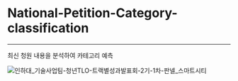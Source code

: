 # National-Petition-Category-classification
---
최신 청원 내용을 분석하여 카테고리 예측

![인하대_기술사업팀-청년TLO-트랙별성과발표회-2기-1차-판넬_스마트시티](https://user-images.githubusercontent.com/48244162/100848005-de6ec300-34c3-11eb-8269-4c98cf973e0a.png)

